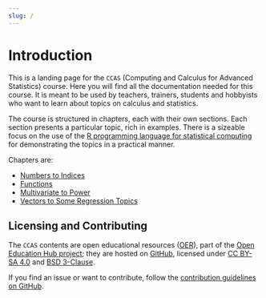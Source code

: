 ```yaml
---
slug: /
---
```


# Introduction

This is a landing page for the `CCAS` (Computing and Calculus for Advanced Statistics) course.
Here you will find all the documentation needed for this course.
It is meant to be used by teachers, trainers, students and hobbyists who want to learn about topics on calculus and statistics.

The course is structured in chapters, each with their own sections.
Each section presents a particular topic, rich in examples.
There is a sizeable focus on the use of the [R programming language for statistical computing](https://www.r-project.org/) for demonstrating the topics in a practical manner.

Chapters are:

- [Numbers to Indices](../numbers-to-indices/overview/reading/read.md)
- [Functions](../functions/overview/reading/read.md)
- [Multivariate to Power](../multivariate-to-power/overview/reading/read.md)
- [Vectors to Some Regression Topics](../vectors-matrix-ops/overview/reading/read.md)

## Licensing and Contributing

The `CCAS` contents are open educational resources ([OER](https://en.wikipedia.org/wiki/Open_educational_resources)), part of the [Open Education Hub project](https://open-education-hub.github.io/);
they are hosted on [GitHub](https://github.com/open-education-hub/ccas), licensed under [CC BY-SA 4.0](https://creativecommons.org/licenses/by-sa/4.0/) and [BSD 3-Clause](https://opensource.org/licenses/BSD-3-Clause).

If you find an issue or want to contribute, follow the [contribution guidelines on GitHub](https://github.com/open-education-hub/ccas/blob/main/CONTRIBUTING.md).
